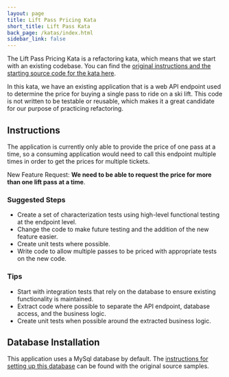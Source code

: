 ```yaml
---
layout: page
title: Lift Pass Pricing Kata
short_title: Lift Pass Kata
back_page: /katas/index.html
sidebar_link: false
---
```


The Lift Pass Pricing Kata is a refactoring kata, which means that we start with an existing codebase. You can find the [original instructions and the starting source code for the kata here](https://github.com/martinsson/Refactoring-Kata-Lift-Pass-Pricing).

In this kata, we have an existing application that is a web API endpoint used to determine the price for buying a single pass to ride on a ski lift. This code is not written to be testable or reusable, which makes it a great candidate for our purpose of practicing refactoring.

## Instructions

The application is currently only able to provide the price of one pass at a time, so a consuming application would need to call this endpoint multiple times in order to get the prices for multiple tickets.

New Feature Request: **We need to be able to request the price for more than one lift pass at a time**.

### Suggested Steps

- Create a set of characterization tests using high-level functional testing at the endpoint level.
- Change the code to make future testing and the addition of the new feature easier.
- Create unit tests where possible.
- Write code to allow multiple passes to be priced with appropriate tests on the new code.

### Tips

- Start with integration tests that rely on the database to ensure existing functionality is maintained.
- Extract code where possible to separate the API endpoint, database access, and the business logic.
- Create unit tests when possible around the extracted business logic.

## Database Installation

This application uses a MySql database by default. The [instructions for setting up this database](https://github.com/martinsson/Refactoring-Kata-Lift-Pass-Pricing#installation) can be found with the original source samples.

